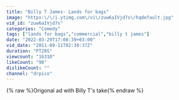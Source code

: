 ```yaml
---
title: "Billy T James- Lands for bags"
image: "https:\/\/i.ytimg.com\/vi\/zuw6aIVjd7s\/hqdefault.jpg"
vid_id: "zuw6aIVjd7s"
categories: "Comedy"
tags: ["lands for bags","commercial","billy t james"]
date: "2022-03-29T17:08:39+03:00"
vid_date: "2011-09-11T02:30:37Z"
duration: "PT20S"
viewcount: "16310"
likeCount: "98"
dislikeCount: ""
channel: "drpico"
---
```

{% raw %}Origonal ad with Billy T's take{% endraw %}
